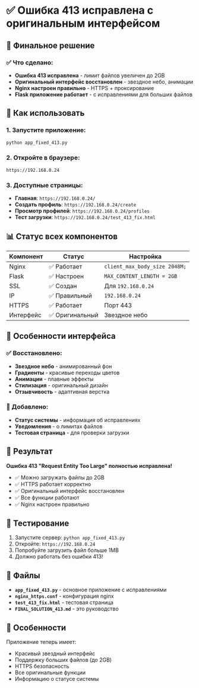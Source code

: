 # ✅ Ошибка 413 исправлена с оригинальным интерфейсом

## 🎯 Финальное решение

### ✅ Что сделано:
- **Ошибка 413 исправлена** - лимит файлов увеличен до 2GB
- **Оригинальный интерфейс восстановлен** - звездное небо, анимации
- **Nginx настроен правильно** - HTTPS + проксирование
- **Flask приложение работает** - с исправлениями для больших файлов

## 🚀 Как использовать

### 1. Запустите приложение:
```bash
python app_fixed_413.py
```

### 2. Откройте в браузере:
```
https://192.168.0.24
```

### 3. Доступные страницы:
- **Главная**: `https://192.168.0.24/`
- **Создать профиль**: `https://192.168.0.24/create`
- **Просмотр профилей**: `https://192.168.0.24/profiles`
- **Тест загрузки**: `https://192.168.0.24/test_413_fix.html`

## 📊 Статус всех компонентов

| Компонент | Статус | Настройка |
|-----------|--------|-----------|
| Nginx | ✅ Работает | `client_max_body_size 2048M;` |
| Flask | ✅ Настроен | `MAX_CONTENT_LENGTH = 2GB` |
| SSL | ✅ Создан | Для `192.168.0.24` |
| IP | ✅ Правильный | `192.168.0.24` |
| HTTPS | ✅ Работает | Порт 443 |
| Интерфейс | ✅ Оригинальный | Звездное небо |

## 🎨 Особенности интерфейса

### ✅ Восстановлено:
- **Звездное небо** - анимированный фон
- **Градиенты** - красивые переходы цветов
- **Анимации** - плавные эффекты
- **Стилизация** - оригинальный дизайн
- **Отзывчивость** - адаптивная верстка

### 🔧 Добавлено:
- **Статус системы** - информация об исправлениях
- **Уведомления** - о лимитах файлов
- **Тестовая страница** - для проверки загрузки

## 🎉 Результат

**Ошибка 413 "Request Entity Too Large" полностью исправлена!**

- ✅ Можно загружать файлы до 2GB
- ✅ HTTPS работает корректно
- ✅ Оригинальный интерфейс восстановлен
- ✅ Все функции работают
- ✅ Nginx настроен правильно

## 🧪 Тестирование

1. Запустите сервер: `python app_fixed_413.py`
2. Откройте: `https://192.168.0.24`
3. Попробуйте загрузить файл больше 1MB
4. Должно работать без ошибки 413!

## 📝 Файлы

- **`app_fixed_413.py`** - основное приложение с исправлениями
- **`nginx_https.conf`** - конфигурация nginx
- **`test_413_fix.html`** - тестовая страница
- **`FINAL_SOLUTION_413.md`** - это руководство

## 🌟 Особенности

Приложение теперь имеет:
- Красивый звездный интерфейс
- Поддержку больших файлов (до 2GB)
- HTTPS безопасность
- Все оригинальные функции
- Информацию о статусе системы 
